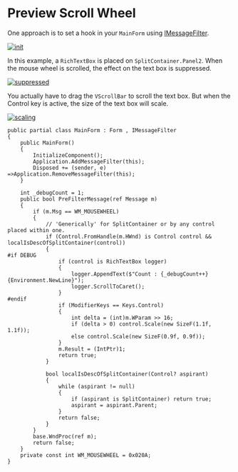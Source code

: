 # Preview Scroll Wheel

One approach is to set a hook in your `MainForm` using [IMessageFilter](https://learn.microsoft.com/en-us/dotnet/api/system.windows.forms.imessagefilter?view=windowsdesktop-8.0_).

[![init][1]][1]

In this example, a `RichTextBox` is placed on `SplitContainer.Panel2`. When the mouse wheel is scrolled, the effect on the text box is suppressed. 

[![suppressed][2]][2]


You actually have to drag the `VScrollBar` to scroll the text box. But when the Control key is active, the size of the text box will scale.

[![scaling][3]][3]

```
public partial class MainForm : Form , IMessageFilter
{
    public MainForm()
    {
        InitializeComponent();
        Application.AddMessageFilter(this);
        Disposed += (sender, e) =>Application.RemoveMessageFilter(this);
    }

    int _debugCount = 1;
    public bool PreFilterMessage(ref Message m)
    {
        if (m.Msg == WM_MOUSEWHEEL)
        {
            // 'Generically' for SplitContainer or by any control placed within one.
            if (Control.FromHandle(m.HWnd) is Control control && localIsDescOfSplitContainer(control))
            {
#if DEBUG
                if (control is RichTextBox logger)
                {
                    logger.AppendText($"Count : {_debugCount++}{Environment.NewLine}");
                    logger.ScrollToCaret();
                }
#endif
                if (ModifierKeys == Keys.Control)
                {
                    int delta = (int)m.WParam >> 16;
                    if (delta > 0) control.Scale(new SizeF(1.1f, 1.1f));
                    else control.Scale(new SizeF(0.9f, 0.9f));
                }
                m.Result = (IntPtr)1;
                return true;
            }

            bool localIsDescOfSplitContainer(Control? aspirant)
            {
                while (aspirant != null)
                {
                    if (aspirant is SplitContainer) return true;
                    aspirant = aspirant.Parent;
                }
                return false;
            }
        }
        base.WndProc(ref m);
        return false;
    }
    private const int WM_MOUSEWHEEL = 0x020A;
}
```



  [1]: https://i.stack.imgur.com/0YCHI.png
  [2]: https://i.stack.imgur.com/YTu1E.png
  [3]: https://i.stack.imgur.com/Qcrwn.png